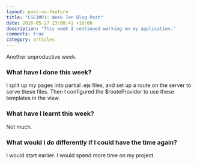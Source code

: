 ```yaml
---
layout: post-no-feature
title: "CSE3MP1: Week Ten Blog Post"
date: 2016-05-27 23:08:41 +10:00
description: "This week I continued working on my application."
comments: true
category: articles
---
```



Another unproductive week.

### What have I done this week?

I split up my pages into partial .ejs files, and set up a route on the server to serve these files. Then I configured the $routeProvider to use these templates in the view.

### What have I learnt this week?

Not much.

### What would I do differently if I could have the time again?

I would start earlier. I would spend more time on my project.
